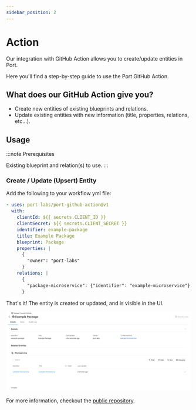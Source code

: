 ```yaml
---
sidebar_position: 2
---
```


# Action

Our integration with GitHub Action allows you to create/update entities in Port. 

Here you'll find a step-by-step guide to use the Port GitHub Action.

## What does our GitHub Action give you?

- Create new entities of existing blueprints and relations.
- Update existing entities with new information (title, properties, relations, etc...).

## Usage

:::note Prerequisites

Existing blueprint and relation(s) to use.
:::


### Create / Update (Upsert) Entity

Add the following to your workflow yml file:

```yaml
- uses: port-labs/port-github-action@v1
  with:
    clientId: ${{ secrets.CLIENT_ID }}
    clientSecret: ${{ secrets.CLIENT_SECRET }}
    identifier: example-package
    title: Example Package
    blueprint: Package
    properties: |
      {
        "owner": "port-labs"
      }
    relations: |
      {
        "package-microservice": {"identifier": "example-microservice"}
      }
```

That's it! The entity is created or updated, and is visible in the UI.

![Entity](../../../static/img/integrations/github-action/CreatedEntity.png)

For more information, checkout the [public repository](https://github.com/port-labs/port-github-action).
